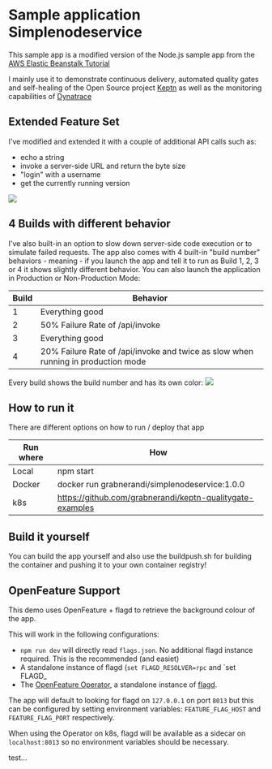 # Sample application Simplenodeservice

This sample app is a modified version of the Node.js sample app from the [AWS Elastic Beanstalk Tutorial](https://docs.aws.amazon.com/elasticbeanstalk/latest/dg/nodejs-getstarted.html)

I mainly use it to demonstrate continuous delivery, automated quality gates and self-healing of the Open Source project [Keptn](www.keptn.sh) as well as the monitoring capabilities of [Dynatrace](www.dynatrace.com)

## Extended Feature Set
I've modified and extended it with a couple of additional API calls such as:
* echo a string
* invoke a server-side URL and return the byte size
* "login" with a username
* get the currently running version

![](/images/simplenodesersviceui.png)

## 4 Builds with different behavior

I've also built-in an option to slow down server-side code execution or to simulate failed requests.
The app also comes with 4 built-in "build number" behaviors - meaning - if you launch the app and tell it to run as Build 1, 2, 3 or 4 it shows slightly different behavior. You can also launch the application in Production or Non-Production Mode:

| Build | Behavior |
| ----- | --------- |
| 1 | Everything good |
|2|50% Failure Rate of /api/invoke|
|3|Everything good|
|4|20% Failure Rate of /api/invoke and twice as slow when running in production mode|

Every build shows the build number and has its own color:
![](/images/4buildoverview.png)

## How to run it

There are different options on how to run / deploy that app

| Run where | How |
| --------- | --- |
| Local     | npm start |
| Docker    | docker run grabnerandi/simplenodeservice:1.0.0 |
| k8s       | https://github.com/grabnerandi/keptn-qualitygate-examples |

## Build it yourself

You can build the app yourself and also use the buildpush.sh for building the container and pushing it to your own container registry!

## OpenFeature Support

This demo uses OpenFeature + flagd to retrieve the background colour of the app.

This will work in the following configurations:

- `npm run dev` will directly read `flags.json`. No additional flagd instance required. This is the recommended (and easiet)
- A standalone instance of flagd (`set FLAGD_RESOLVER=rpc` and `set FLAGD_ 
- The [OpenFeature Operator](https://github.com/open-feature/open-feature-operator/tree/main/docs), a standalone instance of [flagd](https://flagd.dev).

The app will default to looking for flagd on `127.0.0.1` on port `8013` but this can be configured by setting environment variables: `FEATURE_FLAG_HOST` and `FEATURE_FLAG_PORT` respectively.

When using the Operator on k8s, flagd will be available as a sidecar on `localhost:8013` so no environment variables should be necessary. 

test...